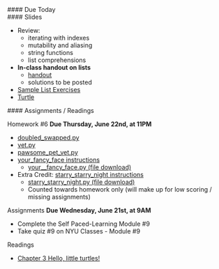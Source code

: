 <article class="due" markdown="block">
#### Due Today


</article>

<article class="slides" markdown="block">
#### Slides

* Review:
	* iterating with indexes
	* mutability and aliasing
	* string functions
	* list comprehensions
* __In-class handout on lists__
    * [handout](resources/handouts/in-class/lists.pdf)
    * solutions to be posted
* [Sample List Exercises](classes/18/lists_warmup.html)
* [Turtle](classes/21/turtle.html)

</article>

<article class="assignments" markdown="block">
#### Assignments / Readings		

Homework #6 __Due Thursday, June 22nd, at 11PM__ 

* [doubled_swapped.py](homework/hw08/doubled_swapped.py)
* [vet.py](homework/hw07/vet.py)
* [pawsome_pet_vet.py](homework/hw07/pawsome_pet_vet.py)
* [your_fancy_face instructions](homework/hw08/your_fancy_face.html)
	* [your__fancy_face.py (file download)](homework/hw08/your_fancy_face.py)
* Extra Credit: [starry_starry_night instructions](homework/hw08/starry_starry_night_ec.html)
	* [starry_starry_night.py (file download)](homework/hw08/starry_starry_night_ec.py)
	* Counted towards homework only (will make up for low scoring / missing assignments)

Assignments __Due Wednesday, June 21st, at 9AM__

* Complete the Self Paced-Learning Module #9
* Take quiz #9 on NYU Classes - Module #9

Readings

* [Chapter 3 Hello, little turtles!](http://openbookproject.net/thinkcs/python/english3e/hello_little_turtles.html)


</article>
